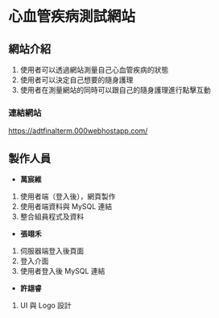 # 心血管疾病測試網站
## 網站介紹

1. 使用者可以透過網站測量自己心血管疾病的狀態
2. 使用者可以決定自己想要的隨身護理
3. 使用者在測量網站的同時可以跟自己的隨身護理進行點擊互動

### 連結網站
<https://adtfinalterm.000webhostapp.com/>

## 製作人員

* **萬宸維**
1. 使用者端（登入後），網頁製作
2. 使用者端資料與 MySQL 連結
3. 整合組員程式及資料

* **張翊禾**
1. 伺服器端登入後頁面
2. 登入介面
3. 使用者登入後 MySQL 連結

* **許翃睿**
1. UI 與 Logo 設計
